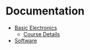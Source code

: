 Documentation
=============

* [Basic Electronics](../README.md)
  * [Course Details](course_details.md)
* [Software](software_install.md)